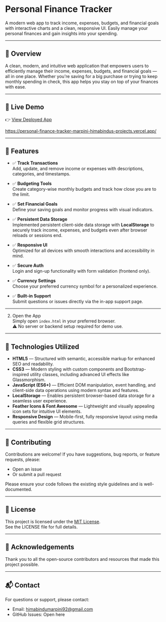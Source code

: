 
# Personal Finance Tracker

A modern web app to track income, expenses, budgets, and financial goals with interactive charts and a clean, responsive UI. Easily manage your personal finances and gain insights into your spending.

---

## 💸 Overview

A clean, modern, and intuitive web application that empowers users to efficiently manage their income, expenses, budgets, and financial goals — all in one place. Whether you're saving for a big purchase or trying to keep monthly spending in check, this app helps you stay on top of your finances with ease.

---

## 🚀 Live Demo

👉 [View Deployed App](#)  

https://personal-finance-tracker-marpini-himabindus-projects.vercel.app/

---

## 🌟 Features

- ✅ **Track Transactions**  
  Add, update, and remove income or expenses with descriptions, categories, and timestamps.

- ✅ **Budgeting Tools**  
  Create category-wise monthly budgets and track how close you are to the limit.

- ✅ **Set Financial Goals**  
  Define your saving goals and monitor progress with visual indicators.

- ✅ **Persistent Data Storage**  
  Implemented persistent client-side data storage with **LocalStorage** to securely track income, expenses, and budgets even after browser reloads or sessions end.

- ✅ **Responsive UI**  
  Optimized for all devices with smooth interactions and accessibility in mind.

- ✅ **Secure Auth**  
  Login and sign-up functionality with form validation (frontend only).

- ✅ **Currency Settings**  
  Choose your preferred currency symbol for a personalized experience.

- ✅ **Built-in Support**  
  Submit questions or issues directly via the in-app support page.

---

2. Open the App  
Simply open `index.html` in your preferred browser.  
⚠️ No server or backend setup required for demo use.

---

## 🧰 Technologies Utilized

- **HTML5** — Structured with semantic, accessible markup for enhanced SEO and readability.  
- **CSS3** — Modern styling with custom components and Bootstrap-inspired utility classes, including advanced UI effects like Glassmorphism.  
- **JavaScript (ES6+)** — Efficient DOM manipulation, event handling, and client-side data operations using modern syntax and features.  
- **LocalStorage** — Enables persistent browser-based data storage for a seamless user experience.  
- **Feather Icons & Font Awesome** — Lightweight and visually appealing icon sets for intuitive UI elements.  
- **Responsive Design** — Mobile-first, fully responsive layout using media queries and flexible grid structures.

---

## 🤝 Contributing

Contributions are welcome! If you have suggestions, bug reports, or feature requests, please:

- Open an issue  
- Or submit a pull request  

Please ensure your code follows the existing style guidelines and is well-documented.

---

## 📄 License

This project is licensed under the [MIT License](https://github.com/bindu2607/personal-finance-tracker/blob/main/LICENSE).  
See the LICENSE file for full details.

---

## 🙏 Acknowledgements

Thank you to all the open-source contributors and resources that made this project possible.

---

## 📬 Contact

For questions or support, please contact:

- Email: himabindumarpini92@gmail.com  
- GitHub Issues: Open here
